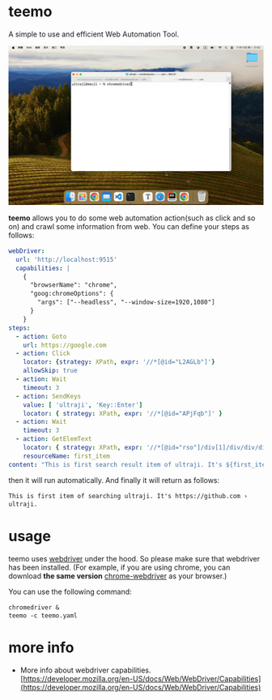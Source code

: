 # teemo

A simple to use and efficient Web Automation Tool.

![demo](.asset/demo.gif)

**teemo** allows you to do some web automation action(such as click and so on) and crawl some information from web. You can define your steps as follows:

```yaml
webDriver:
  url: 'http://localhost:9515'
  capabilities: |
    {
      "browserName": "chrome",
      "goog:chromeOptions": {
        "args": ["--headless", "--window-size=1920,1080"]
      }
    }
steps:
  - action: Goto
    url: https://google.com
  - action: Click
    locator: {strategy: XPath, expr: '//*[@id="L2AGLb"]'}
    allowSkip: true
  - action: Wait
    timeout: 3
  - action: SendKeys
    value: [ 'ultraji', 'Key::Enter']
    locator: { strategy: XPath, expr: '//*[@id="APjFqb"]' }
  - action: Wait
    timeout: 3
  - action: GetElemText
    locator: { strategy: XPath, expr: '//*[@id="rso"]/div[1]/div/div/div[1]/div/div/span/a/div/div/div/cite' }
    resourceName: first_item
content: "This is first search result item of ultraji. It's ${first_item}. "
```

then it will run automatically. And finally it will return as follows:

```text
This is first item of searching ultraji. It's https://github.com › ultraji. 
```

# usage
teemo uses [webdriver](https://www.selenium.dev/documentation/webdriver/) under the hood. So please make sure that webdriver has been installed. (For example, if you are using chrome, you can download **the same version** [chrome-webdriver](https://chromedriver.chromium.org/) as your browser.)

You can use the following command:

```shell
chromedriver &
teemo -c teemo.yaml
```

# more info

* More info about webdriver capabilities. [https://developer.mozilla.org/en-US/docs/Web/WebDriver/Capabilities](https://developer.mozilla.org/en-US/docs/Web/WebDriver/Capabilities)